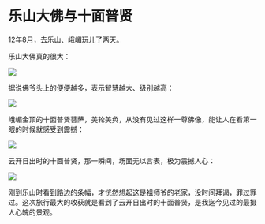 # 乐山大佛与十面普贤

12年8月，去乐山、峨嵋玩儿了两天。

乐山大佛真的很大：

![](http://pic.yupoo.com/leninlee/CRHkdf2T/medium.jpg)

据说佛爷头上的便便越多，表示智慧越大、级别越高：

![](http://pic.yupoo.com/leninlee/CRHkdm6f/medium.jpg)

峨嵋金顶的十面普贤菩萨，美轮美奂，从没有见过这样一尊佛像，能让人在看第一眼的时候就感受到震撼：

![](http://pic.yupoo.com/leninlee/CRHkdPGq/medium.jpg)

云开日出时的十面普贤，那一瞬间，场面无以言表，极为震撼人心：

![](http://pic.yupoo.com/leninlee/CRHkexyO/medium.jpg)

刚到乐山时看到路边的条幅，才恍然想起这是祖师爷的老家，没时间拜谒，罪过罪过。这次旅行最大的收获就是看到了云开日出时的十面普贤，是我迄今见过的最摄人心魄的景观。

